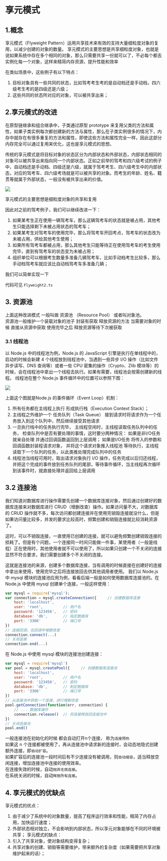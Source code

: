 # 享元模式

## 1.概念 
享元模式（Flyweight Pattern）运用共享技术来有效的支持大量细粒度对象的复用，以减少创建的对象的数量。  享元模式的主要思想是共享细粒度对象，也就是说如果系统中存在多个相同的对象，那么只需要共享一份就可以了，不必每个都去实例化每一个对象，这样来精简内存资源，提升性能和效率


在类似场景中，这些例子有以下特点：
1. 目标对象具有一些共同的状态，比如驾考考生考的是自动档还是手动档，四六级考生考的是四级还是六级；
2. 这些共同的状态所对应的对象，可以被共享出来；


## 2.享元模式的改进


在原型链继承和组合继承中，子类通过原型 prototype 来复用父类的方法和属性，如果子类实例每次都创建新的方法与属性，那么在子类实例很多的情况下，内存中就存在有很多重复的方法和属性，即使这些方法和属性完全一样，因此这部分内存完全可以通过复用来优化，这也是享元模式的思想。



传统的享元模式是将目标对象的状态区分为内部状态和外部状态，内部状态相同的对象可以被共享出来指向同一个内部状态。正如之前举的驾考和四六级考试的例子中，自动档还是手动档、四级还是六级，就属于驾考考生、四六级考生中的内部状态，对应的驾考车、四六级考场就是可以被共享的对象。而考生的年龄、姓名、籍贯等就属于外部状态，一般没有被共享出来的价值。

<img src="https://cdn.nlark.com/yuque/0/2019/jpeg/140909/1573966684222-74ad4d07-da96-49f0-9293-d8eb1434c89e.jpeg">


享元模式的主要思想是细粒度对象的共享和复用  

因此对之前的驾考例子，我们可以继续改进一下：  

1.  如果某考生正在使用一辆驾考车，那么这辆驾考车的状态就是被占用，其他考生只能选择剩下未被占用状态的驾考车；
2.  如果某考生对驾考车的使用完毕，那么将驾考车开回考点，驾考车的状态改为未被占用，供给其他考生使用；
3.  如果所有驾考车都被占用，那么其他考生只能等待正在使用驾考车的考生使用完毕，直到有驾考车的状态变为未被占用；
4.  组织单位可以根据考生数量多准备几辆驾考车，比如手动档考生比较多，那么手动档驾考车就应该比自动档驾考车多准备几辆；

我们可以简单实现一下

代码可见 `Flyweight2.ts`


## 3. 资源池
上面这种改进模式 一般叫做 资源池 （Resource Pool） 或者叫对象池。  
资源池一般维护一个装载对象的池子 封装有获取 释放资源的方法 当需要对象的时候 直接从资源中获取 使用完毕之后 释放资源等待下次被获取

### 3.1 线程池

以 Node.js 中的线程池为例，Node.js 的 JavaScript 引擎是执行在单线程中的，启动的时候会新建 4 个线程放到线程池中，当遇到一些异步 I/O 操作（比如文件异步读写、DNS 查询等）或者一些 CPU 密集的操作（Crypto、Zlib 模块等）的时候，会在线程池中拿出一个线程去执行。如果有需要，线程池会按需创建新的线程。
线程池在整个 Node.js 事件循环中的位置可以参照下图：

<img src="https://cdn.nlark.com/yuque/0/2019/jpeg/140909/1573966684285-20d6db9a-2a6e-4669-a9f8-4767280b5326.jpeg?x-oss-process=image%2Fresize%2Cw_746">

上面这个图就是Node.js 的事件循环（Event Loop）机制：

1.  所有任务都在主线程上执行 形成执行栈（Execution Context Stack）；
2.  主线程之外维护一个 任务队列（Task Queue） 接到请求时将请求作为一个任务放入到这个队列中，然后继续接受其他请求
3.  一旦执行栈中的任务执行完毕， 主线程空闲时，主线程读取任务队列中的任务， 检查队列中是否有要处理的事情，这时要分两种情况： 如果是非I/O任务 就亲自处理 并通过回调函数返回到上层调用； 如果是I/O任务 将传入的参数和回调函数封装程请求对象， 并将这个请求对象推入线程池 等待执行，主线程读取下一个队列的任务，以此类推处理完成队列中的任务
4.  线程池当线程可用时，取出请求对象执行 I/O 操作，任务完成以后归还线程，并把这个完成的事件放到任务队列的尾部，等待事件循环，当主线程再次循环到该事件时，就直接处理并返回给上层调用


## 3.2 连接池

我们知道对数据库进行操作需要先创建一个数据库连接对象，然后通过创建好的数据库连接来对数据库进行 CRUD（增删改查）操作。如果访问量不大，对数据库的 CRUD 操作就不多，每次访问都创建连接并在使用完销毁连接就没什么，但是如果访问量比较多，并发的要求比较高时，频繁创建和销毁连接就比较消耗资源了。

这时，可以不销毁连接，一直使用已创建的连接，就可以避免频繁创建销毁连接的损耗了。但是有个问题，一个连接同一时间只能做一件事，某使用者（一般是线程）正在使用时，其他使用者就不可以使用了，所以如果只创建一个不关闭的连接显然不符合要求，我们需要创建多个不关闭的连接。


这就是连接池的来源，创建多个数据库连接，当有调用的时候直接在创建好的连接中拿出来使用，使用完毕之后将连接放回去供其他调用者使用。
我们以 Node.js 中 mysql 模块的连接池应用为例，看看后端一般是如何使用数据库连接池的。在 Node.js 中使用 mysql 创建单个连接，一般这样使用：

```js
var mysql = require('mysql');
var connection = mysql.createConnection({     // 创建数据库连接
    host: 'localhost',
    user: 'root',         // 用户名
    password: '123456',   // 密码
    database: 'db',       // 指定数据库
    port: '3306'          // 端口号
})
// 连接回调，在回调中增删改查
connection.connect(...)
// 关闭连接
connection.end(...)
```
在 Node.js 中使用 mysql 模块的连接池创建连接：

```js
var mysql = require('mysql')
var pool = mysql.createPool({     // 创建数据库连接池
    host: 'localhost',
    user: 'root',         // 用户名
    password: '123456',   // 密码
    database: 'db',       // 制定数据库
    port: '3306'          // 端口号
})
// 从连接池中获取一个连接，进行增删改查
pool.getConnection(function(err, connection) {
    // ... 数据库操作
    connection.release()  // 将连接释放回连接池中
})
// 关闭连接池
pool.end()
```
一般连接池在初始化的时候 都会自动打开n个连接， 称为`连接预热`  
如果这 n 个连接都被使用了，再从连接池中请求新的连接时，会动态地隐式创建额外连接，即`自动扩容`。  
如果扩容后的连接池一段时间后有不少连接没有被调用，则`自动缩容`，适当释放空闲连接，增加连接池中连接的使用效率。  
在连接失效的时候，自动`抛弃无效连接`。  
在系统关闭的时候，自动`释放所有连接`。



## 4. 享元模式的优缺点
享元模式的优点：
1. 由于减少了系统中的对象数量，提高了程序运行效率和性能，精简了内存占用，加快运行速度；
2. 外部状态相对独立，不会影响到内部状态，所以享元对象能够在不同的环境被共享；
享元模式的缺点：
1. 引入了共享对象，使对象结构变得复杂；
2. 共享对象的创建、销毁等需要维护，带来额外的复杂度（如果需要把共享对象维护起来的话）；